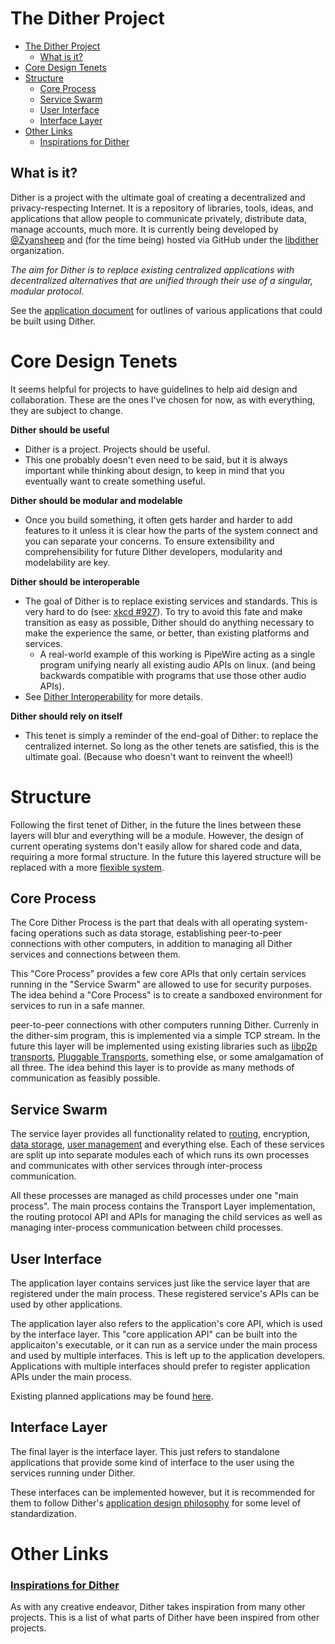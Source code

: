 # The Dither Project

- [The Dither Project](#the-dither-project)
  - [What is it?](#what-is-it)
- [Core Design Tenets](#core-design-tenets)
- [Structure](#structure)
  - [Core Process](#core-process)
  - [Service Swarm](#service-swarm)
  - [User Interface](#user-interface)
  - [Interface Layer](#interface-layer)
- [Other Links](#other-links)
    - [Inspirations for Dither](#inspirations-for-dither)

## What is it?

Dither is a project with the ultimate goal of creating a decentralized and privacy-respecting Internet. It is a repository of libraries, tools, ideas, and applications that allow people to communicate privately, distribute data, manage accounts, much more. It is currently being developed by [@Zyansheep](https://github.com/zyansheep) and (for the time being) hosted via GitHub under the [libdither](https://github.com/libdither) organization.

*The aim for Dither is to replace existing centralized applications with decentralized alternatives that are unified through their use of a singular, modular protocol.*

See the [application document](applications.md) for outlines of various applications that could be built using Dither.

# Core Design Tenets
It seems helpful for projects to have guidelines to help aid design and collaboration. These are the ones I've chosen for now, as with everything, they are subject to change.

**Dither should be useful**
 - Dither is a project. Projects should be useful.
 - This one probably doesn't even need to be said, but it is always important while thinking about design, to keep in mind that you eventually want to create something useful.

**Dither should be modular and modelable**
 - Once you build something, it often gets harder and harder to add features to it unless it is clear how the parts of the system connect and you can separate your concerns. To ensure extensibility and comprehensibility for future Dither developers, modularity and modelability are key.

**Dither should be interoperable**
 - The goal of Dither is to replace existing services and standards. This is very hard to do (see: [xkcd #927](https://xkcd.com/927/)). To try to avoid this fate and make transition as easy as possible, Dither should do anything necessary to make the experience the same, or better, than existing platforms and services.
   - A real-world example of this working is PipeWire acting as a single program unifying nearly all existing audio APIs on linux. (and being backwards compatible with programs that use those other audio APIs).
 - See [Dither Interoperability](./dither-interoperability.md) for more details.

**Dither should rely on itself**
 - This tenet is simply a reminder of the end-goal of Dither: to replace the centralized internet. So long as the other tenets are satisfied, this is the ultimate goal. (Because who doesn't want to reinvent the wheel!)

# Structure

Following the first tenet of Dither, in the future the lines between these layers will blur and everything will be a module. However, the design of current operating systems don't easily allow for shared code and data, requiring a more formal structure. In the future this layered structure will be replaced with a more [flexible system](dither/structure.md).

## Core Process

The Core Dither Process is the part that deals with all operating system-facing operations such as data storage, establishing peer-to-peer connections with other computers, in addition to managing all Dither services and connections between them.

This "Core Process" provides a few core APIs that only certain services running in the "Service Swarm" are allowed to use for security purposes. The idea behind a "Core Process" is to create a sandboxed environment for services to run in a safe manner.

peer-to-peer connections with other computers running Dither.
Currenly in the dither-sim program, this is implemented via a simple TCP stream. In the future this layer will be implemented using existing libraries such as [libp2p transports](https://libp2p.io/implementations/#transports), [Pluggable Transports](https://www.pluggabletransports.info/transports/), something else, or some amalgamation of all three. The idea behind this layer is to provide as many methods of communication as feasibly possible.

## Service Swarm

The service layer provides all functionality related to [routing](dither/routing/distance-based-routing.md), encryption, [data storage](dither/routing/directional-trail-search.md), [user management](dither/data/user-management.md) and everything else. Each of these services are split up into separate modules each of which runs its own processes and communicates with other services through inter-process communication. 

All these processes are managed as child processes under one "main process". The main process contains the Transport Layer implementation, the routing protocol API and APIs for managing the child services as well as managing inter-process communication between child processes.

## User Interface

The application layer contains services just like the service layer that are registered under the main process. These registered service's APIs can be used by other applications. 

The application layer also refers to the application's core API, which is used by the interface layer. This "core application API" can be built into the applicaiton's executable, or it can run as a service under the main process and used by multiple interfaces. This is left up to the application developers. Applications with multiple interfaces should prefer to register application APIs under the main process.

Existing planned applications may be found [here](applications.md).

## Interface Layer

The final layer is the interface layer. This just refers to standalone applications that provide some kind of interface to the user using the services running under Dither.

These interfaces can be implemented however, but it is recommended for them to follow Dither's [application design philosophy](dither/application-design-philosophy.md) for some level of standardization.

# Other Links

### [Inspirations for Dither](dither/inspirations.md)

As with any creative endeavor, Dither takes inspiration from many other projects. This is a list of what parts of Dither have been inspired from other projects.